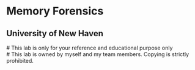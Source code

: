 # Memory Forensics
<h2>University of New Haven</h2>
# This lab is only for your reference and educational purpose only<br>
# This lab is owned by myself and my team members. Copying is strictly prohibited.
